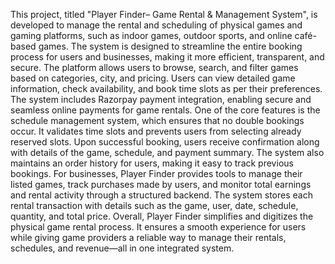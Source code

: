 This project, titled "Player Finder– Game Rental & Management System", is developed to manage the rental and scheduling of physical games and gaming platforms, such as indoor games, outdoor sports, and online café-based games. The system is designed to streamline the entire booking process for users and businesses, making it more efficient, transparent, and secure.
The platform allows users to browse, search, and filter games based on categories, city, and pricing. Users can view detailed game information, check availability, and book time slots as per their preferences. The system includes Razorpay payment integration, enabling secure and seamless online payments for game rentals.
One of the core features is the schedule management system, which ensures that no double bookings occur. It validates time slots and prevents users from selecting already reserved slots. Upon successful booking, users receive confirmation along with details of the game, schedule, and payment summary. The system also maintains an order history for users, making it easy to track previous bookings.
For businesses, Player Finder  provides tools to manage their listed games, track purchases made by users, and monitor total earnings and rental activity through a structured backend. The system stores each rental transaction with details such as the game, user, date, schedule, quantity, and total price.
Overall, Player Finder simplifies and digitizes the physical game rental process. It ensures a smooth experience for users while giving game providers a reliable way to manage their rentals, schedules, and revenue—all in one integrated system.

